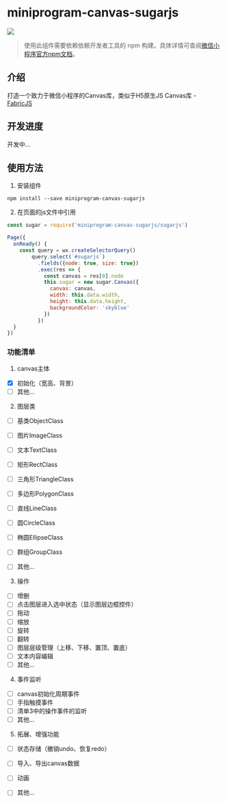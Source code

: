 # miniprogram-canvas-sugarjs

[![](https://img.shields.io/npm/v/miniprogram-canvas-sugarjs)](https://www.npmjs.com/package/miniprogram-canvas-sugarjs)

> 使用此组件需要依赖依赖开发者工具的 npm 构建。具体详情可查阅[微信小程序官方npm文档](https://developers.weixin.qq.com/miniprogram/dev/devtools/npm.html)。

## 介绍

打造一个致力于微信小程序的Canvas库，类似于H5原生JS Canvas库 - [FabricJS](http://fabricjs.com/)

## 开发进度

开发中...

## 使用方法

1. 安装组件

```
npm install --save miniprogram-canvas-sugarjs
```

2. 在页面的js文件中引用

```js
const sugar = require('miniprogram-canvas-sugarjs/sugarjs')

Page({
  onReady() {
    const query = wx.createSelectorQuery()
        query.select(`#sugarjs`)
          .fields({node: true, size: true})
          .exec(res => {
            const canvas = res[0].node
            this.sugar = new sugar.Canvas({
              canvas: canvas,
              width: this.data.width,
              height: this.data.height,
              backgroundColor: 'skyblue'
            })
          })
  }
})
```



### 功能清单

1. canvas主体
- [x] 初始化（宽高、背景）
- [ ] 其他...

2. 图层类
- [ ] 基类ObjectClass
- [ ] 图片ImageClass
- [ ] 文本TextClass
- [ ] 矩形RectClass
- [ ] 三角形TriangleClass
- [ ] 多边形PolygonClass
- [ ] 直线LineClass
- [ ] 圆CircleClass
- [ ] 椭圆EllipseClass
- [ ] 群组GroupClass
- [ ] 其他...


3. 操作
- [ ] 增删
- [ ] 点击图层进入选中状态（显示图层边框控件）
- [ ] 拖动
- [ ] 缩放
- [ ] 旋转
- [ ] 翻转
- [ ] 图层层级管理（上移、下移、置顶、置底）
- [ ] 文本内容编辑
- [ ] 其他...

4. 事件监听
- [ ] canvas初始化周期事件
- [ ] 手指触摸事件
- [ ] 清单3中的操作事件的监听
- [ ] 其他...

5. 拓展、增强功能
- [ ] 状态存储（撤销undo、恢复redo）
- [ ] 导入、导出canvas数据
- [ ] 动画
- [ ] 其他...

